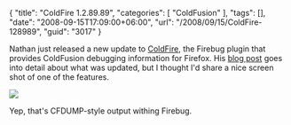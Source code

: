 {
	"title": "ColdFire 1.2.89.89",
	"categories": [
		"ColdFusion"
	],
	"tags": [],
	"date": "2008-09-15T17:09:00+06:00",
	"url": "/2008/09/15/ColdFire-128989",
	"guid": "3017"
}

Nathan just released a new update to <a href="http://coldfire.riaforge.org">ColdFire</a>, the Firebug plugin that provides ColdFusion debugging information for Firefox. His <a href="http://coldfire.riaforge.org/blog/index.cfm/2008/9/15/ColdFire-128989">blog post</a> goes into detail about what was updated, but I thought I'd share a nice screen shot of one of the features.

<img src="https://static.raymondcamden.com/images/cfsep14.png">

Yep, that's CFDUMP-style output withing Firebug.